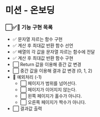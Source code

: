 # 미션 - 온보딩

### ⬜✅🚨 기능 구현 목록

- ✅ 문자열 자르는 함수 구현
- ✅ 계산 후 최대값 반환 함수 선언
- ✅ 배열의 각 값을 문자열 자르는 함수에 전달
- ✅ 계산 후 최대값 반환 함수 구현
- ⬜ Return 값을 이용해 중간 값 변경
- ⬜ 중간 값을 이용해 결과 값 변경 (0, 1, 2)
- 🚨 예외처리 (-1)
  - ⬜ 페이지가 범위를 넘어선다.
  - ⬜ 페이지가 이어지지 않는다.
  - ⬜ 왼쪽 페이지가 홀수가 아니다.
  - ⬜ 오른쪽 페이지가 짝수가 아니다.
- ⬜ 결과값 출력

